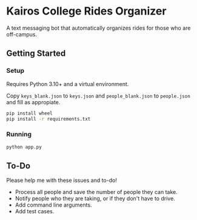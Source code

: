 # Kairos College Rides Organizer

A text messaging bot that automatically organizes rides for those who are off-campus.

## Getting Started

### Setup

Requires Python 3.10+ and a virtual environment.

Copy `keys_blank.json` to `keys.json` and `people_blank.json` to `people.json` and fill as appropiate.

```bash
pip install wheel
pip install -r requirements.txt
```

### Running

```bash
python app.py
```

## To-Do

Please help me with these issues and to-do!

* Process all people and save the number of people they can take.
* Notify people who they are taking, or if they don't have to drive.
* Add command line arguments.
* Add test cases.
